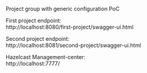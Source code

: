 Project group with generic configuration PoC


First project endpoint:     
http://localhost:8080/first-project/swagger-ui.html

Second project endpoint:        
http://localhost:8081/second-project/swagger-ui.html

Hazelcast Management-center:        
http://localhost:7777/

